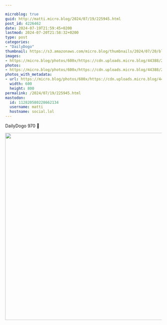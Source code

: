 ```yaml
---

microblog: true
guid: http://matti.micro.blog/2024/07/19/225945.html
post_id: 4226462
date: 2024-07-19T21:59:45+0200
lastmod: 2024-07-20T21:58:32+0200
type: post
categories:
- "DailyDogo"
thumbnail: https://s3.amazonaws.com/micro.blog/thumbnails/2024/07/20/blog.martin-haehnel.de/55f7cd23761f14ecd0754a9c81354bdd.png
images:
- https://micro.blog/photos/600x/https://cdn.uploads.micro.blog/44388/2024/fa79d63542b24858be031f07824703fc.jpg
photos:
- https://micro.blog/photos/600x/https://cdn.uploads.micro.blog/44388/2024/fa79d63542b24858be031f07824703fc.jpg
photos_with_metadata:
- url: https://micro.blog/photos/600x/https://cdn.uploads.micro.blog/44388/2024/fa79d63542b24858be031f07824703fc.jpg
  width: 600
  height: 800
permalink: /2024/07/19/225945.html
mastodon:
  id: 112820580228662134
  username: matti
  hostname: social.lol
---
```

DailyDogo 970 🐶

<img src="/media/uploads/2024/fa79d63542b24858be031f07824703fc.jpg" width="600" alt="" />
